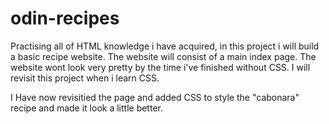 # odin-recipes
Practising all of HTML knowledge i have acquired, in this project i will build a basic recipe website.
The website will consist of a main index page. The website wont look very pretty by the time i've finished without CSS.
I will revisit this project when i learn CSS.

I Have now revisitied the page and added CSS to style the "cabonara" recipe and made it look a little better.